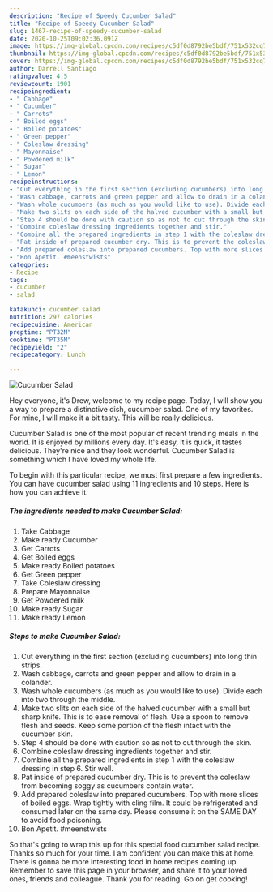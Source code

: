 ```yaml
---
description: "Recipe of Speedy Cucumber Salad"
title: "Recipe of Speedy Cucumber Salad"
slug: 1467-recipe-of-speedy-cucumber-salad
date: 2020-10-25T09:02:36.091Z
image: https://img-global.cpcdn.com/recipes/c5df0d8792be5bdf/751x532cq70/cucumber-salad-recipe-main-photo.jpg
thumbnail: https://img-global.cpcdn.com/recipes/c5df0d8792be5bdf/751x532cq70/cucumber-salad-recipe-main-photo.jpg
cover: https://img-global.cpcdn.com/recipes/c5df0d8792be5bdf/751x532cq70/cucumber-salad-recipe-main-photo.jpg
author: Darrell Santiago
ratingvalue: 4.5
reviewcount: 1901
recipeingredient:
- " Cabbage"
- " Cucumber"
- " Carrots"
- " Boiled eggs"
- " Boiled potatoes"
- " Green pepper"
- " Coleslaw dressing"
- " Mayonnaise"
- " Powdered milk"
- " Sugar"
- " Lemon"
recipeinstructions:
- "Cut everything in the first section (excluding cucumbers) into long thin strips."
- "Wash cabbage, carrots and green pepper and allow to drain in a colander."
- "Wash whole cucumbers (as much as you would like to use). Divide each into two through the middle."
- "Make two slits on each side of the halved cucumber with a small but sharp knife. This is to ease removal of flesh. Use a spoon to remove flesh and seeds. Keep some portion of the flesh intact with the cucumber skin."
- "Step 4 should be done with caution so as not to cut through the skin."
- "Combine coleslaw dressing ingredients together and stir."
- "Combine all the prepared ingredients in step 1 with the coleslaw dressing in step 6. Stir well."
- "Pat inside of prepared cucumber dry. This is to prevent the coleslaw from becoming soggy as cucumbers contain water."
- "Add prepared coleslaw into prepared cucumbers. Top with more slices of boiled eggs. Wrap tightly with cling film. It could be refrigerated and consumed later on the same day. Please consume it on the SAME DAY to avoid food poisoning."
- "Bon Apetit. #meenstwists"
categories:
- Recipe
tags:
- cucumber
- salad

katakunci: cucumber salad 
nutrition: 297 calories
recipecuisine: American
preptime: "PT32M"
cooktime: "PT35M"
recipeyield: "2"
recipecategory: Lunch

---
```



![Cucumber Salad](https://img-global.cpcdn.com/recipes/c5df0d8792be5bdf/751x532cq70/cucumber-salad-recipe-main-photo.jpg)

Hey everyone, it's Drew, welcome to my recipe page. Today, I will show you a way to prepare a distinctive dish, cucumber salad. One of my favorites. For mine, I will make it a bit tasty. This will be really delicious.



Cucumber Salad is one of the most popular of recent trending meals in the world. It is enjoyed by millions every day. It's easy, it is quick, it tastes delicious. They're nice and they look wonderful. Cucumber Salad is something which I have loved my whole life.


To begin with this particular recipe, we must first prepare a few ingredients. You can have cucumber salad using 11 ingredients and 10 steps. Here is how you can achieve it.

<!--inarticleads1-->

##### The ingredients needed to make Cucumber Salad:

1. Take  Cabbage
1. Make ready  Cucumber
1. Get  Carrots
1. Get  Boiled eggs
1. Make ready  Boiled potatoes
1. Get  Green pepper
1. Take  Coleslaw dressing
1. Prepare  Mayonnaise
1. Get  Powdered milk
1. Make ready  Sugar
1. Make ready  Lemon




<!--inarticleads2-->

##### Steps to make Cucumber Salad:

1. Cut everything in the first section (excluding cucumbers) into long thin strips.
1. Wash cabbage, carrots and green pepper and allow to drain in a colander.
1. Wash whole cucumbers (as much as you would like to use). Divide each into two through the middle.
1. Make two slits on each side of the halved cucumber with a small but sharp knife. This is to ease removal of flesh. Use a spoon to remove flesh and seeds. Keep some portion of the flesh intact with the cucumber skin.
1. Step 4 should be done with caution so as not to cut through the skin.
1. Combine coleslaw dressing ingredients together and stir.
1. Combine all the prepared ingredients in step 1 with the coleslaw dressing in step 6. Stir well.
1. Pat inside of prepared cucumber dry. This is to prevent the coleslaw from becoming soggy as cucumbers contain water.
1. Add prepared coleslaw into prepared cucumbers. Top with more slices of boiled eggs. Wrap tightly with cling film. It could be refrigerated and consumed later on the same day. Please consume it on the SAME DAY to avoid food poisoning.
1. Bon Apetit. #meenstwists




So that's going to wrap this up for this special food cucumber salad recipe. Thanks so much for your time. I am confident you can make this at home. There is gonna be more interesting food in home recipes coming up. Remember to save this page in your browser, and share it to your loved ones, friends and colleague. Thank you for reading. Go on get cooking!
